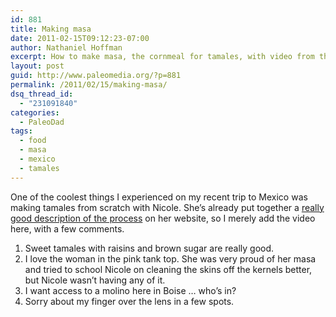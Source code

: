 ```yaml
---
id: 881
title: Making masa
date: 2011-02-15T09:12:23-07:00
author: Nathaniel Hoffman
excerpt: How to make masa, the cornmeal for tamales, with video from the molino, or mill, in North Queretaro.
layout: post
guid: http://www.paleomedia.org/?p=881
permalink: /2011/02/15/making-masa/
dsq_thread_id:
  - "231091840"
categories:
  - PaleoDad
tags:
  - food
  - masa
  - mexico
  - tamales
---
```

One of the coolest things I experienced on my recent trip to Mexico was making tamales from scratch with Nicole. She&#8217;s already put together a [really good description of the process](http://www.losmesquites.com/nixtamal.htm) on her website, so I merely add the video here, with a few comments.



1. Sweet tamales with raisins and brown sugar are really good.  
2. I love the woman in the pink tank top. She was very proud of her masa and tried to school Nicole on cleaning the skins off the kernels better, but Nicole wasn&#8217;t having any of it.  
3. I want access to a molino here in Boise &#8230; who&#8217;s in?  
4. Sorry about my finger over the lens in a few spots.